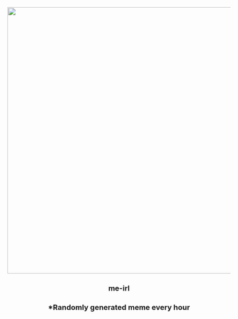<p align="center">
        <img src="https://i.redd.it/mwmgtt705zl81.jpg" width="600" height="600">
        </p>
        <h3 align="center">me-irl</h3>
        <h3 align="center">*Randomly generated meme every hour</h3>
    